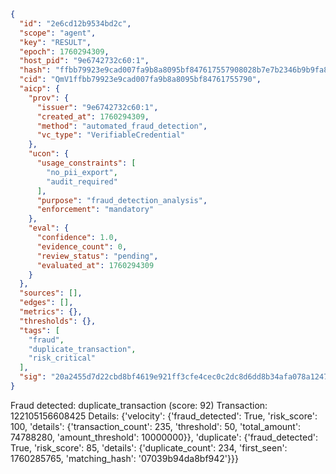 ```json
{
  "id": "2e6cd12b9534bd2c",
  "scope": "agent",
  "key": "RESULT",
  "epoch": 1760294309,
  "host_pid": "9e6742732c60:1",
  "hash": "ffbb79923e9cad007fa9b8a8095bf847617557908028b7e7b2346b9b9fa8fc82",
  "cid": "QmV1ffbb79923e9cad007fa9b8a8095bf84761755790",
  "aicp": {
    "prov": {
      "issuer": "9e6742732c60:1",
      "created_at": 1760294309,
      "method": "automated_fraud_detection",
      "vc_type": "VerifiableCredential"
    },
    "ucon": {
      "usage_constraints": [
        "no_pii_export",
        "audit_required"
      ],
      "purpose": "fraud_detection_analysis",
      "enforcement": "mandatory"
    },
    "eval": {
      "confidence": 1.0,
      "evidence_count": 0,
      "review_status": "pending",
      "evaluated_at": 1760294309
    }
  },
  "sources": [],
  "edges": [],
  "metrics": {},
  "thresholds": {},
  "tags": [
    "fraud",
    "duplicate_transaction",
    "risk_critical"
  ],
  "sig": "20a2455d7d22cbd8bf4619e921ff3cfe4cec0c2dc8d6dd8b34afa078a124750b"
}
```

Fraud detected: duplicate_transaction (score: 92)
Transaction: 122105156608425
Details: {'velocity': {'fraud_detected': True, 'risk_score': 100, 'details': {'transaction_count': 235, 'threshold': 50, 'total_amount': 74788280, 'amount_threshold': 10000000}}, 'duplicate': {'fraud_detected': True, 'risk_score': 85, 'details': {'duplicate_count': 234, 'first_seen': 1760285765, 'matching_hash': '07039b94da8bf942'}}}